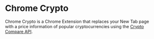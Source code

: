 # Chrome Crypto
Chrome Crypto is a Chrome Extension that replaces your New Tab page with a price information of popular cryptocurrencies using the [Crypto Compare API](https://min-api.cryptocompare.com/).